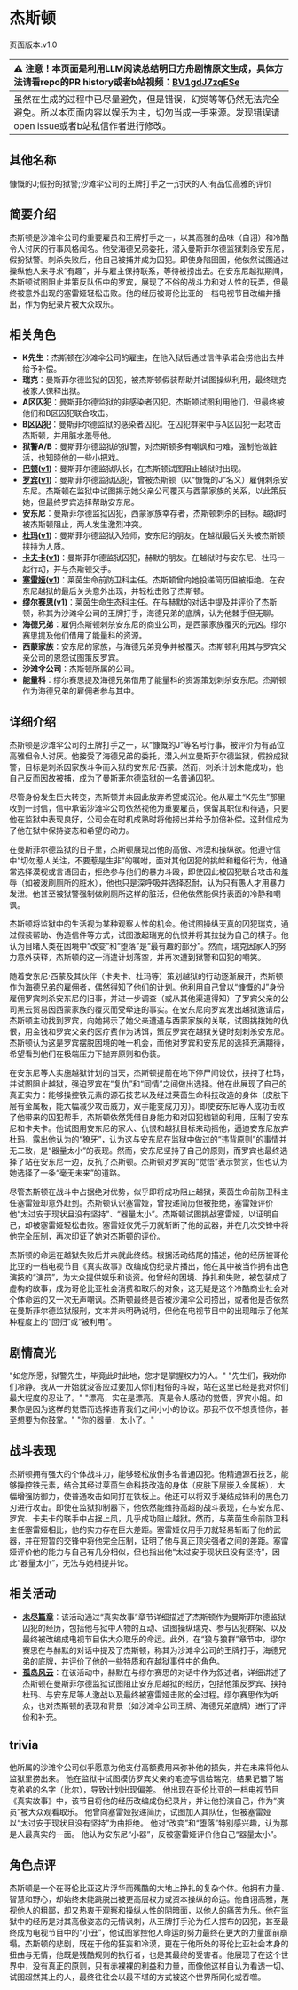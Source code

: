 # 杰斯顿
页面版本:v1.0
 

| :warning: 注意！本页面是利用LLM阅读总结明日方舟剧情原文生成，具体方法请看repo的PR history或者b站视频：[BV1gdJ7zqESe](https://www.bilibili.com/video/BV1gdJ7zqESe/)         |
|:----------------------------|
| 虽然在生成的过程中已尽量避免，但是错误，幻觉等等仍然无法完全避免。所以本页面内容以娱乐为主，切勿当成一手来源。发现错误请open issue或者b站私信作者进行修改。|



## 其他名称
慷慨的J;假扮的狱警;沙滩伞公司的王牌打手之一;讨厌的人;有品位高雅的评价
## 简要介绍
杰斯顿是沙滩伞公司的重要雇员和王牌打手之一，以其高雅的品味（自诩）和冷酷令人讨厌的行事风格闻名。他受海德兄弟委托，潜入曼斯菲尔德监狱刺杀安东尼，假扮狱警。刺杀失败后，他自己被捕并成为囚犯。即使身陷囹圄，他依然试图通过操纵他人来寻求“有趣”，并与雇主保持联系，等待被捞出去。在安东尼越狱期间，杰斯顿试图阻止并策反队伍中的罗宾，展现了不俗的战斗力和对人性的玩弄，但最终被意外出现的塞雷娅轻松击败。他的经历被哥伦比亚的一档电视节目改编并播出，作为伪纪录片被大众取乐。
## 相关角色
-   **K先生**：杰斯顿在沙滩伞公司的雇主，在他入狱后通过信件承诺会捞他出去并给予补偿。
-   **瑞克**：曼斯菲尔德监狱的囚犯，被杰斯顿假装帮助并试图操纵利用，最终瑞克被家人保释出狱。
-   **A区囚犯**：曼斯菲尔德监狱的非感染者囚犯。杰斯顿试图利用他们，但最终被他们和B区囚犯联合攻击。
-   **B区囚犯**：曼斯菲尔德监狱的感染者囚犯。在囚犯群架中与A区囚犯一起攻击杰斯顿，并用脏水羞辱他。
-   **狱警A/B**：曼斯菲尔德监狱的狱警，对杰斯顿多有嘲讽和刁难，强制他做脏活，也知晓他的一些小把戏。
-   **[巴顿](../char_v3/extended_char_ba_dun.md)([v1](extended_char_ba_dun.md))**：曼斯菲尔德监狱队长，在杰斯顿试图阻止越狱时出现。
-   **[罗宾](../char_v3/char_451_robin.md)([v1](char_451_robin.md))**：曼斯菲尔德监狱囚犯，曾被杰斯顿（以“慷慨的J”名义）雇佣刺杀安东尼。杰斯顿在监狱中试图揭示她父亲公司覆灭与西蒙家族的关系，以此策反她，但最终罗宾选择帮助安东尼。
-   **安东尼**：曼斯菲尔德监狱囚犯，西蒙家族幸存者，杰斯顿刺杀的目标。越狱时被杰斯顿阻止，两人发生激烈冲突。
-   **[杜玛](../char_v3/extended_char_du_ma.md)([v1](extended_char_du_ma.md))**：曼斯菲尔德监狱入殓师，安东尼的朋友。在越狱最后关头被杰斯顿挟持为人质。
-   **[卡夫卡](../char_v3/char_214_kafka.md)([v1](char_214_kafka.md))**：曼斯菲尔德监狱囚犯，赫默的朋友。在越狱时与安东尼、杜玛一起行动，并与杰斯顿交手。
-   **[塞雷娅](../char_v3/char_202_demkni.md)([v1](char_202_demkni.md))**：莱茵生命前防卫科主任。杰斯顿曾向她投递简历但被拒绝。在安东尼越狱的最后关头意外出现，并轻松击败了杰斯顿。
-   **[缪尔赛思](../char_v3/char_249_mlyss.md)([v1](char_249_mlyss.md))**：莱茵生命生态科主任。在与赫默的对话中提及并评价了杰斯顿，称其为沙滩伞公司的王牌打手，海德兄弟的底牌，认为他棘手但无聊。
-   **海德兄弟**：雇佣杰斯顿刺杀安东尼的商业公司，是西蒙家族覆灭的元凶。缪尔赛思提及他们借用了能量科的资源。
-   **西蒙家族**：安东尼的家族，与海德兄弟竞争并被覆灭。杰斯顿利用其与罗宾父亲公司的恩怨试图策反罗宾。
-   **沙滩伞公司**：杰斯顿所属的公司。
-   **能量科**：缪尔赛思提及海德兄弟借用了能量科的资源策划刺杀安东尼。杰斯顿作为海德兄弟的雇佣者参与其中。
## 详细介绍
杰斯顿是沙滩伞公司的王牌打手之一，以“慷慨的J”等名号行事，被评价为有品位高雅但令人讨厌。他接受了海德兄弟的委托，潜入州立曼斯菲尔德监狱，假扮成狱警，目标是刺杀因家族斗争而入狱的安东尼·西蒙。然而，刺杀计划未能成功，他自己反而因故被捕，成为了曼斯菲尔德监狱的一名普通囚犯。

尽管身份发生巨大转变，杰斯顿并未因此放弃希望或沉沦。他从雇主“K先生”那里收到一封信，信中承诺沙滩伞公司依然视他为重要雇员，保留其职位和待遇，只要他在监狱中表现良好，公司会在时机成熟时将他捞出并给予加倍补偿。这封信成为了他在狱中保持姿态和希望的动力。

在曼斯菲尔德监狱的日子里，杰斯顿展现出他的高傲、冷漠和操纵欲。他遵守信中“切勿惹人关注，不要惹是生非”的嘱咐，面对其他囚犯的挑衅和粗俗行为，他通常选择漠视或言语回击，拒绝参与他们的暴力斗殴，即使因此被囚犯联合攻击和羞辱（如被泼刷厕所的脏水），他也只是深呼吸并选择忍耐，认为只有愚人才用暴力发泄。他甚至被狱警强制做刷厕所这样的脏活，但他依然能保持表面的冷静和嘲讽。

杰斯顿将监狱中的生活视为某种观察人性的机会。他试图操纵天真的囚犯瑞克，通过假装帮助、伪造信件等方式，试图激起瑞克的仇恨并将其拉拢为自己的棋子。他认为目睹人类在困境中“改变”和“堕落”是“最有趣的部分”。然而，瑞克因家人的努力意外获释，杰斯顿的这一消遣计划落空，并再次遭到狱警和囚犯的嘲笑。

随着安东尼·西蒙及其伙伴（卡夫卡、杜玛等）策划越狱的行动逐渐展开，杰斯顿作为海德兄弟的雇佣者，偶然得知了他们的计划。他利用自己曾以“慷慨的J”身份雇佣罗宾刺杀安东尼的旧事，并进一步调查（或从其他渠道得知）了罗宾父亲的公司黑云贸易因西蒙家族的覆灭而受牵连的事实。在安东尼向罗宾发出越狱邀请后，杰斯顿主动找到罗宾，向她揭示了她父亲遭遇与西蒙家族的关联，试图挑拨她的仇恨，用金钱和罗宾父亲的医疗费作为诱饵，策反罗宾在越狱关键时刻刺杀安东尼。杰斯顿认为这是罗宾摆脱困境的唯一机会，而他对罗宾和安东尼的选择充满期待，希望看到他们在极端压力下抛弃原则和伪装。

在安东尼等人实施越狱计划的当天，杰斯顿提前在地下停尸间设伏，挟持了杜玛，并试图阻止越狱，强迫罗宾在“复仇”和“同情”之间做出选择。他在此展现了自己的真正实力：能够操控铁元素的源石技艺以及经过莱茵生命科技改造的身体（皮肤下层有金属板，能大幅减少攻击威力，双手能变成刀刃）。即使安东尼等人成功击败了他带来的囚犯帮手，杰斯顿依然凭借自身能力和对囚犯枷锁的利用，压制了安东尼和卡夫卡。他试图用安东尼的家人、仇恨和越狱目标来动摇他，逼迫安东尼放弃杜玛，露出他认为的“獠牙”，认为这与安东尼在监狱中做过的“违背原则”的事情并无二致，是“器量太小”的表现。然而，安东尼坚持了自己的原则，而罗宾也最终选择了站在安东尼一边，反抗了杰斯顿。杰斯顿对罗宾的“觉悟”表示赞赏，但也认为她选择了一条“毫无未来”的道路。

尽管杰斯顿在战斗中占据绝对优势，似乎即将成功阻止越狱，莱茵生命前防卫科主任塞雷娅却意外赶到。杰斯顿认识塞雷娅，曾投递简历但被拒绝，塞雷娅评价他“太过安于现状且没有坚持”、“器量太小”。杰斯顿试图挑战塞雷娅，以证明自己，却被塞雷娅轻松击败。塞雷娅仅凭手刀就斩断了他的武器，并在几次交锋中将他完全压制，再次印证了她对杰斯顿的评价。

杰斯顿的命运在越狱失败后并未就此终结。根据活动结尾的描述，他的经历被哥伦比亚的一档电视节目《真实故事》改编成伪纪录片播出，他在其中被当作拥有出色演技的“演员”，为大众提供娱乐和谈资。他曾经的困境、挣扎和失败，被包装成了虚构的故事，成为哥伦比亚社会消费和取乐的对象，这无疑是这个冷酷商业社会对个体命运的又一次无声嘲讽。杰斯顿最终是否被沙滩伞公司捞出，或者他是否依然在曼斯菲尔德监狱服刑，文本并未明确说明，但他在电视节目中的出现暗示了他某种程度上的“回归”或“被利用”。
## 剧情高光
"如您所愿，狱警先生，毕竟此时此地，您才是掌握权力的人。"
"先生们，我劝你们冷静。我从一开始就没答应过要加入你们粗俗的斗殴，站在这里已经是我对你们最大程度的忍让了。"
"漂亮，实在是漂亮。真是令人感动的觉悟，罗宾小姐。如果你是因为这样的觉悟而选择违背我们之间小小的协议。那我不仅不想责怪你，甚至想要为你鼓掌。"
"你的器量，太小了。"
## 战斗表现
杰斯顿拥有强大的个体战斗力，能够轻松放倒多名普通囚犯。他精通源石技艺，能够操控铁元素，结合其经过莱茵生命科技改造的身体（皮肤下层嵌入金属板），大幅增强防御力，使普通攻击如同打在铁板上。他还可以将双手凝结成锋利的黑色刀刃进行攻击。即使在监狱抑制器下，他依然能维持高超的战斗表现，在与安东尼、罗宾、卡夫卡的联手中占据上风，几乎成功阻止越狱。然而，与莱茵生命前防卫科主任塞雷娅相比，他的实力存在巨大差距。塞雷娅仅用手刀就轻易斩断了他的武器，并在短暂的交锋中将他完全压制，证明了他与真正顶尖强者之间的差距。塞雷娅评价他的能力与自己有几分相似，但也指出他“太过安于现状且没有坚持”，因此“器量太小”，无法与她相提并论。
## 相关活动
-   **[未尽篇章](../stories/act11mini.md)**：该活动通过“真实故事”章节详细描述了杰斯顿作为曼斯菲尔德监狱囚犯的经历，包括他与狱中人物的互动、试图操纵瑞克、参与囚犯群架、以及最终被改编成电视节目供大众取乐的命运。此外，在“狼与狼群”章节中，缪尔赛思在与赫默的对话中提及了杰斯顿，称其为沙滩伞公司的王牌打手，海德兄弟的底牌，并评价了他的一些特质和在越狱事件中的角色。
-   **[孤岛风云](../stories/act15d0.md)**：在该活动中，赫默在与缪尔赛思的对话中作为叙述者，详细讲述了杰斯顿在曼斯菲尔德监狱试图阻止安东尼越狱的经历，包括他策反罗宾、挟持杜玛、与安东尼等人激战以及最终被塞雷娅击败的全过程。缪尔赛思作为听众，也对杰斯顿的表现和背景（如沙滩伞公司王牌、海德兄弟底牌）进行了评价和补充。
## trivia
他所属的沙滩伞公司似乎愿意为他支付高额费用来弥补他的损失，并在未来将他从监狱里捞出来。
他在监狱中试图模仿罗宾父亲的笔迹写信给瑞克，结果记错了瑞克弟弟的名字（比尔），导致计划出现偏差。
他出现在哥伦比亚的一档电视节目《真实故事》中，该节目将他的经历改编成伪纪录片，并让他扮演自己，作为“演员”被大众观看取乐。
他曾向塞雷娅投递简历，试图加入其队伍，但被塞雷娅以“太过安于现状且没有坚持”为由拒绝。
他对“改变”和“堕落”特别感兴趣，认为那是人最真实的一面。
他认为安东尼“小器”，反被塞雷娅评价他自己“器量太小”。
## 角色点评
杰斯顿是一个在哥伦比亚这片浮华而残酷的大地上挣扎的复杂个体。他拥有力量、智慧和野心，却始终未能跳脱出被更高层权力或资本操纵的命运。他自诩高雅，蔑视他人的粗鄙，却又热衷于观察和操纵人性的阴暗面，以他人的痛苦为乐。他在监狱中的经历是对其高傲姿态的无情讽刺，从王牌打手沦为任人摆布的囚犯，甚至最终成为电视节目中的“小丑”，他试图掌控他人命运的努力最终在更大的力量面前崩塌。杰斯顿的悲剧，既在于他的狂妄和冷漠，更在于他所处的哥伦比亚社会本身的扭曲与无情，他既是残酷规则的执行者，也是其最终的受害者。他展现了在这个世界中，没有真正的原则，只有赤裸裸的利益和力量，而像他这样自认为看透一切、试图超然其上的人，最终往往会以最不堪的方式被这个世界所同化或吞噬。